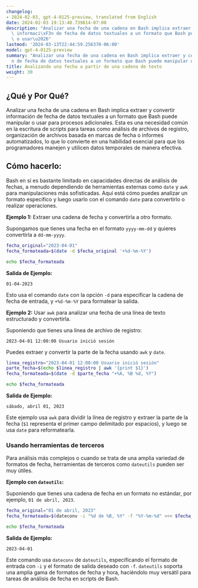```yaml
---
changelog:
- 2024-02-03, gpt-4-0125-preview, translated from English
date: 2024-02-03 19:13:40.739814-07:00
description: "Analizar una fecha de una cadena en Bash implica extraer y convertir\
  \ informaci\xF3n de fecha de datos textuales a un formato que Bash puede manipular\
  \ o usar\u2026"
lastmod: '2024-03-13T22:44:59.256370-06:00'
model: gpt-4-0125-preview
summary: "Analizar una fecha de una cadena en Bash implica extraer y convertir informaci\xF3\
  n de fecha de datos textuales a un formato que Bash puede manipular o usar\u2026"
title: Analizando una fecha a partir de una cadena de texto
weight: 30
---
```


## ¿Qué y Por Qué?

Analizar una fecha de una cadena en Bash implica extraer y convertir información de fecha de datos textuales a un formato que Bash puede manipular o usar para procesos adicionales. Esta es una necesidad común en la escritura de scripts para tareas como análisis de archivos de registro, organización de archivos basada en marcas de fecha o informes automatizados, lo que lo convierte en una habilidad esencial para que los programadores manejen y utilicen datos temporales de manera efectiva.

## Cómo hacerlo:

Bash en sí es bastante limitado en capacidades directas de análisis de fechas, a menudo dependiendo de herramientas externas como `date` y `awk` para manipulaciones más sofisticadas. Aquí está cómo puedes analizar un formato específico y luego usarlo con el comando `date` para convertirlo o realizar operaciones.

**Ejemplo 1:** Extraer una cadena de fecha y convertirla a otro formato.

Supongamos que tienes una fecha en el formato `yyyy-mm-dd` y quieres convertirla a `dd-mm-yyyy`.

```bash
fecha_original="2023-04-01"
fecha_formateada=$(date -d $fecha_original '+%d-%m-%Y')

echo $fecha_formateada
```

**Salida de Ejemplo:**
```
01-04-2023
```

Esto usa el comando `date` con la opción `-d` para especificar la cadena de fecha de entrada, y `+%d-%m-%Y` para formatear la salida.

**Ejemplo 2:** Usar `awk` para analizar una fecha de una línea de texto estructurado y convertirla.

Suponiendo que tienes una línea de archivo de registro:

```
2023-04-01 12:00:00 Usuario inició sesión
```

Puedes extraer y convertir la parte de la fecha usando `awk` y `date`.

```bash
linea_registro="2023-04-01 12:00:00 Usuario inició sesión"
parte_fecha=$(echo $linea_registro | awk '{print $1}')
fecha_formateada=$(date -d $parte_fecha "+%A, %B %d, %Y")

echo $fecha_formateada
```

**Salida de Ejemplo:**
```
sábado, abril 01, 2023
```

Este ejemplo usa `awk` para dividir la línea de registro y extraer la parte de la fecha (`$1` representa el primer campo delimitado por espacios), y luego se usa `date` para reformatearla.

### Usando herramientas de terceros

Para análisis más complejos o cuando se trata de una amplia variedad de formatos de fecha, herramientas de terceros como `dateutils` pueden ser muy útiles.

**Ejemplo con `dateutils`:**

Suponiendo que tienes una cadena de fecha en un formato no estándar, por ejemplo, `01 de abril, 2023`.

```bash
fecha_original="01 de abril, 2023"
fecha_formateada=$(dateconv -i "%d de %B, %Y" -f "%Y-%m-%d" <<< $fecha_original)

echo $fecha_formateada
```

**Salida de Ejemplo:**
```
2023-04-01
```

Este comando usa `dateconv` de `dateutils`, especificando el formato de entrada con `-i` y el formato de salida deseado con `-f`. `dateutils` soporta una amplia gama de formatos de fecha y hora, haciéndolo muy versátil para tareas de análisis de fecha en scripts de Bash.
